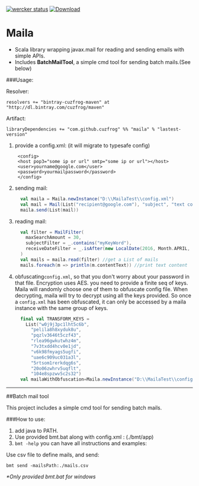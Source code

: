 [![wercker status](https://app.wercker.com/status/c35467530ee75ff7ceb3a82f252886e6/s/master "wercker status")](https://app.wercker.com/project/bykey/c35467530ee75ff7ceb3a82f252886e6)
[ ![Download](https://api.bintray.com/packages/cuzfrog/maven/maila/images/download.svg) ](https://bintray.com/cuzfrog/maven/maila/_latestVersion)
# Maila

* Scala library wrapping javax.mail for reading and sending emails with simple APIs.
* Includes **BatchMailTool**, a simple cmd tool for sending batch mails.(See below)

###Usage:

Resolver:

    resolvers += "bintray-cuzfrog-maven" at "http://dl.bintray.com/cuzfrog/maven"

Artifact:

    libraryDependencies += "com.github.cuzfrog" %% "maila" % "lastest-version"

1. provide a config.xml: (it will migrate to typesafe config)

        <config>
        <host pop3="some ip or url" smtp="some ip or url"></host>
        <user>yourname@google.com</user>
        <password>yourmailpassword</password>
        </config>

2. sending mail:

    ```scala
      val maila = Maila.newInstance("D:\\MailaTest\\config.xml")
      val mail = Mail(List("recipient@google.com"), "subject", "text content")
      maila.send(List(mail))
    ```

3. reading mail:
    ```scala
      val filter = MailFilter(
        maxSearchAmount = 30,
        subjectFilter = _.contains("myKeyWord"),
        receiveDateFilter = _.isAfter(new LocalDate(2016, Month.APRIL, 1))
      )
      val mails = maila.read(filter) //get a List of mails
      mails.foreach(m => println(m.contentText)) //print text content
    ```

4. obfuscating`config.xml`, so that you don't worry about your password in that file.
Encryption uses AES. you need to provide a finite seq of keys. Maila will randomly choose one of them
to obfuscate config file. When decrypting, maila will try to decrypt using all the keys
provided. So once a `config.xml` has been obfuscated, it can only be accessed by a maila
instance with the same group of keys.

    ```scala
      final val TRANSFORM_KEYS =
        List("w0j9j3pc1lht5c6b",
          "pelila8h8xyduk8u",
          "pqzlv3646t5czf43",
          "rlea96gwkutwhz4m",
          "7v3txdd4hcv0e1jd",
          "v6k98fmyags5ugfi",
          "uae6c909uc031a3l",
          "5rtsom1rerkdqg6s",
          "20o06zwhrv5uqflt",
          "104e8spzwv5c2s32")
      val mailaWithObfuscation=Maila.newInstance("D:\\MailaTest\\config.xml",true,TRANSFORM_KEYS.map(_.getBytes("utf8")))
    ```
---

##Batch mail tool

This project includes a simple cmd tool for sending batch mails.

###How to use:

1. add java to PATH.
2. Use provided bmt.bat along with config.xml : (./bmt/app)
3. `bmt -help`  you can have all instructions and examples:

Use csv file to define mails, and send:

    bmt send -mailsPath:./mails.csv

_*Only provided bmt.bat for windows_